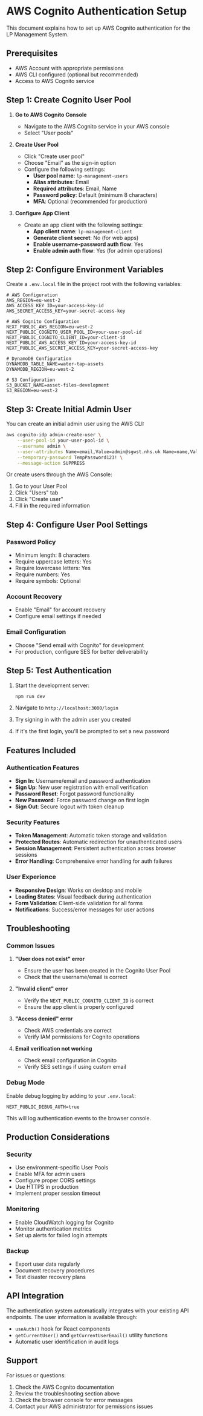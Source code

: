 # AWS Cognito Authentication Setup

This document explains how to set up AWS Cognito authentication for the LP Management System.

## Prerequisites

- AWS Account with appropriate permissions
- AWS CLI configured (optional but recommended)
- Access to AWS Cognito service

## Step 1: Create Cognito User Pool

1. **Go to AWS Cognito Console**
   - Navigate to the AWS Cognito service in your AWS console
   - Select "User pools"

2. **Create User Pool**
   - Click "Create user pool"
   - Choose "Email" as the sign-in option
   - Configure the following settings:
     - **User pool name**: `lp-management-users`
     - **Alias attributes**: Email
     - **Required attributes**: Email, Name
     - **Password policy**: Default (minimum 8 characters)
     - **MFA**: Optional (recommended for production)

3. **Configure App Client**
   - Create an app client with the following settings:
     - **App client name**: `lp-management-client`
     - **Generate client secret**: No (for web apps)
     - **Enable username-password auth flow**: Yes
     - **Enable admin auth flow**: Yes (for admin operations)

## Step 2: Configure Environment Variables

Create a `.env.local` file in the project root with the following variables:

```env
# AWS Configuration
AWS_REGION=eu-west-2
AWS_ACCESS_KEY_ID=your-access-key-id
AWS_SECRET_ACCESS_KEY=your-secret-access-key

# AWS Cognito Configuration
NEXT_PUBLIC_AWS_REGION=eu-west-2
NEXT_PUBLIC_COGNITO_USER_POOL_ID=your-user-pool-id
NEXT_PUBLIC_COGNITO_CLIENT_ID=your-client-id
NEXT_PUBLIC_AWS_ACCESS_KEY_ID=your-access-key-id
NEXT_PUBLIC_AWS_SECRET_ACCESS_KEY=your-secret-access-key

# DynamoDB Configuration
DYNAMODB_TABLE_NAME=water-tap-assets
DYNAMODB_REGION=eu-west-2

# S3 Configuration
S3_BUCKET_NAME=asset-files-development
S3_REGION=eu-west-2
```

## Step 3: Create Initial Admin User

You can create an initial admin user using the AWS CLI:

```bash
aws cognito-idp admin-create-user \
    --user-pool-id your-user-pool-id \
    --username admin \
    --user-attributes Name=email,Value=admin@sgwst.nhs.uk Name=name,Value="SGWST Admin" \
    --temporary-password TempPassword123! \
    --message-action SUPPRESS
```

Or create users through the AWS Console:
1. Go to your User Pool
2. Click "Users" tab
3. Click "Create user"
4. Fill in the required information

## Step 4: Configure User Pool Settings

### Password Policy
- Minimum length: 8 characters
- Require uppercase letters: Yes
- Require lowercase letters: Yes
- Require numbers: Yes
- Require symbols: Optional

### Account Recovery
- Enable "Email" for account recovery
- Configure email settings if needed

### Email Configuration
- Choose "Send email with Cognito" for development
- For production, configure SES for better deliverability

## Step 5: Test Authentication

1. Start the development server:
   ```bash
   npm run dev
   ```

2. Navigate to `http://localhost:3000/login`

3. Try signing in with the admin user you created

4. If it's the first login, you'll be prompted to set a new password

## Features Included

### Authentication Features
- **Sign In**: Username/email and password authentication
- **Sign Up**: New user registration with email verification
- **Password Reset**: Forgot password functionality
- **New Password**: Force password change on first login
- **Sign Out**: Secure logout with token cleanup

### Security Features
- **Token Management**: Automatic token storage and validation
- **Protected Routes**: Automatic redirection for unauthenticated users
- **Session Management**: Persistent authentication across browser sessions
- **Error Handling**: Comprehensive error handling for auth failures

### User Experience
- **Responsive Design**: Works on desktop and mobile
- **Loading States**: Visual feedback during authentication
- **Form Validation**: Client-side validation for all forms
- **Notifications**: Success/error messages for user actions

## Troubleshooting

### Common Issues

1. **"User does not exist" error**
   - Ensure the user has been created in the Cognito User Pool
   - Check that the username/email is correct

2. **"Invalid client" error**
   - Verify the `NEXT_PUBLIC_COGNITO_CLIENT_ID` is correct
   - Ensure the app client is properly configured

3. **"Access denied" error**
   - Check AWS credentials are correct
   - Verify IAM permissions for Cognito operations

4. **Email verification not working**
   - Check email configuration in Cognito
   - Verify SES settings if using custom email

### Debug Mode

Enable debug logging by adding to your `.env.local`:

```env
NEXT_PUBLIC_DEBUG_AUTH=true
```

This will log authentication events to the browser console.

## Production Considerations

### Security
- Use environment-specific User Pools
- Enable MFA for admin users
- Configure proper CORS settings
- Use HTTPS in production
- Implement proper session timeout

### Monitoring
- Enable CloudWatch logging for Cognito
- Monitor authentication metrics
- Set up alerts for failed login attempts

### Backup
- Export user data regularly
- Document recovery procedures
- Test disaster recovery plans

## API Integration

The authentication system automatically integrates with your existing API endpoints. The user information is available through:

- `useAuth()` hook for React components
- `getCurrentUser()` and `getCurrentUserEmail()` utility functions
- Automatic user identification in audit logs

## Support

For issues or questions:
1. Check the AWS Cognito documentation
2. Review the troubleshooting section above
3. Check the browser console for error messages
4. Contact your AWS administrator for permissions issues 
